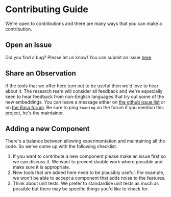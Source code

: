 # Contributing Guide

We're open to contributions and there are many ways that you can make a contribution.

## Open an Issue

Did you find a bug? Please let us know! You can submit an issue [here](https://github.com/RasaHQ/rasa-nlu-examples/issues).

## Share an Observation

If the tools that we offer here turn out to be useful then we'd love to hear about it.
The research team will consider all feedback and we're especially keen to hear feedback
from non-English languages that try out some of the new embeddings. You can leave a message
either on [the github issue list](https://github.com/RasaHQ/rasa-nlu-examples/issues) or
on [the Rasa forum](forum.rasa.com/). Be sure to ping `koaning` on the forum if you mention
this project, he's the maintainer.

## Adding a new Component

There's a balance between allowing experimentation and maintaining all the code.
So we've come up with the following checklist.

1. If you want to contribute a new component please make an issue first so we can
discuss it. We want to prevent double work where possible and make sure it is
appropriate.
2. New tools that are added here need to be plausibly useful. For example,
we won't be able to accept a component that adds noise to the features.
3. Think about unit tests. We prefer to standardise unit tests as much
as possible but there may be specific things you'd like to check for.
